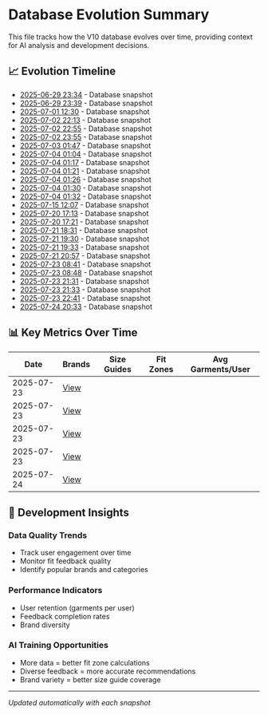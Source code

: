# Database Evolution Summary

This file tracks how the V10 database evolves over time, providing context for AI analysis and development decisions.

## 📈 Evolution Timeline

- [2025-06-29 23:34](./database_evolution_20250629_233442.md) - Database snapshot
- [2025-06-29 23:39](./database_evolution_20250629_233902.md) - Database snapshot
- [2025-07-01 12:30](./database_evolution_20250701_123002.md) - Database snapshot
- [2025-07-02 22:13](./database_evolution_20250702_221300.md) - Database snapshot
- [2025-07-02 22:55](./database_evolution_20250702_225547.md) - Database snapshot
- [2025-07-02 23:55](./database_evolution_20250702_235502.md) - Database snapshot
- [2025-07-03 01:47](./database_evolution_20250703_014735.md) - Database snapshot
- [2025-07-04 01:04](./database_evolution_20250704_010441.md) - Database snapshot
- [2025-07-04 01:17](./database_evolution_20250704_011715.md) - Database snapshot
- [2025-07-04 01:21](./database_evolution_20250704_012127.md) - Database snapshot
- [2025-07-04 01:26](./database_evolution_20250704_012633.md) - Database snapshot
- [2025-07-04 01:30](./database_evolution_20250704_013055.md) - Database snapshot
- [2025-07-04 01:32](./database_evolution_20250704_013255.md) - Database snapshot
- [2025-07-15 12:07](./database_evolution_20250715_120724.md) - Database snapshot
- [2025-07-20 17:13](./database_evolution_20250720_171326.md) - Database snapshot
- [2025-07-20 17:21](./database_evolution_20250720_172114.md) - Database snapshot
- [2025-07-21 18:31](./database_evolution_20250721_183108.md) - Database snapshot
- [2025-07-21 19:30](./database_evolution_20250721_193018.md) - Database snapshot
- [2025-07-21 19:33](./database_evolution_20250721_193357.md) - Database snapshot
- [2025-07-21 20:57](./database_evolution_20250721_205740.md) - Database snapshot
- [2025-07-23 08:41](./database_evolution_20250723_084137.md) - Database snapshot
- [2025-07-23 08:48](./database_evolution_20250723_084804.md) - Database snapshot
- [2025-07-23 21:31](./database_evolution_20250723_213153.md) - Database snapshot
- [2025-07-23 21:33](./database_evolution_20250723_213327.md) - Database snapshot
- [2025-07-23 22:41](./database_evolution_20250723_224117.md) - Database snapshot
- [2025-07-24 20:33](./database_evolution_20250724_203314.md) - Database snapshot

## 📊 Key Metrics Over Time

| Date | Brands | Size Guides | Fit Zones | Avg Garments/User |
|------|--------|------------|-----------|-------------------|
| 2025-07-23 | [View](./database_evolution_20250723_084804.md) | | | | |
| 2025-07-23 | [View](./database_evolution_20250723_213153.md) | | | | |
| 2025-07-23 | [View](./database_evolution_20250723_213327.md) | | | | |
| 2025-07-23 | [View](./database_evolution_20250723_224117.md) | | | | |
| 2025-07-24 | [View](./database_evolution_20250724_203314.md) | | | | |

## 🎯 Development Insights

### Data Quality Trends
- Track user engagement over time
- Monitor fit feedback quality
- Identify popular brands and categories

### Performance Indicators
- User retention (garments per user)
- Feedback completion rates
- Brand diversity

### AI Training Opportunities
- More data = better fit zone calculations
- Diverse feedback = more accurate recommendations
- Brand variety = better size guide coverage

---
*Updated automatically with each snapshot*
